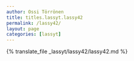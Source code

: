 ```yaml
---
author: Ossi Törrönen
title: titles.lassyt.lassy42
permalink: /lassy42/
layout: page
categories: [lassyt]
---
```

{% translate_file _lassyt/lassy42/lassy42.md %}